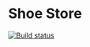 ﻿# Shoe Store
[![Build status](https://ci.appveyor.com/api/projects/status/gu7hwme2l5w8q440?svg=true)](https://ci.appveyor.com/project/AsotikovaSvetlana/shoe-store)
